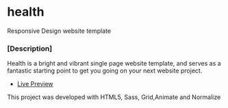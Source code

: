 # health
Responsive Design website template

### [Description]

Health is a bright and vibrant single page website template, and serves as a fantastic starting point to get you going on your next website project.

- [Live Preview](http://health.dvdnwoke.com.ng)


This project was developed with HTML5, Sass, Grid,Animate and Normalize
